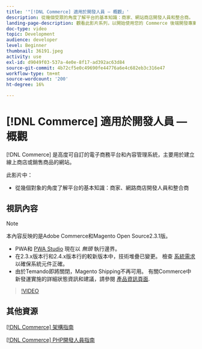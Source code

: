 ```yaml
---
title: '"[!DNL Commerce] 適用於開發人員 — 概觀」'
description: 從幾個受眾的角度了解平台的基本知識：商家、網站商店開發人員和整合商。
landing-page-description: 觀看此影片系列，以開始使用您的 Commerce 後端開發專案。
doc-type: video
topic: Development
audience: developer
level: Beginner
thumbnail: 36191.jpeg
activity: use
exl-id: d9049f03-537a-4e0e-8f17-ad392ac63d84
source-git-commit: 4b72cf5e0c49690fe44776a6e4c682eb3c316e47
workflow-type: tm+mt
source-wordcount: '200'
ht-degree: 16%

---
```


# [!DNL Commerce] 適用於開發人員 — 概觀

[!DNL Commerce] 是高度可自訂的電子商務平台和內容管理系統，主要用於建立線上商店或銷售商品的網站。

此影片中：

- 從幾個對象的角度了解平台的基本知識：商家、網路商店開發人員和整合商

## 視訊內容

>[!NOTE]
>
>本內容反映的是Adobe Commerce和Magento Open Source2.3.1版。
>
>- PWA和 [PWA Studio](https://developer.adobe.com/commerce/pwa-studio/) 現在以 _無頭_ 執行邊界。
>- 在2.3.x版本行和2.4.x版本行的較新版本中，技術堆疊已變更。 檢查 [系統需求](https://devdocs.magento.com/guides/v2.4/install-gde/system-requirements.html) 以確保系統元件正確。
>- 由於Temando即將關閉，Magento Shipping不再可用。 有關Commerce中新發運實施的詳細狀態資訊和建議，請參閱 [產品資訊頁面](https://magento.com/shipping).



>[!VIDEO](https://video.tv.adobe.com/v/36191?quality=12&learn=on)

## 其他資源

[[!DNL Commerce] 架構指南](https://devdocs.magento.com/guides/v2.4/architecture/bk-architecture.html)

[[!DNL Commerce] PHP開發人員指南](https://devdocs.magento.com/guides/v2.4/extension-dev-guide/bk-extension-dev-guide.html)
